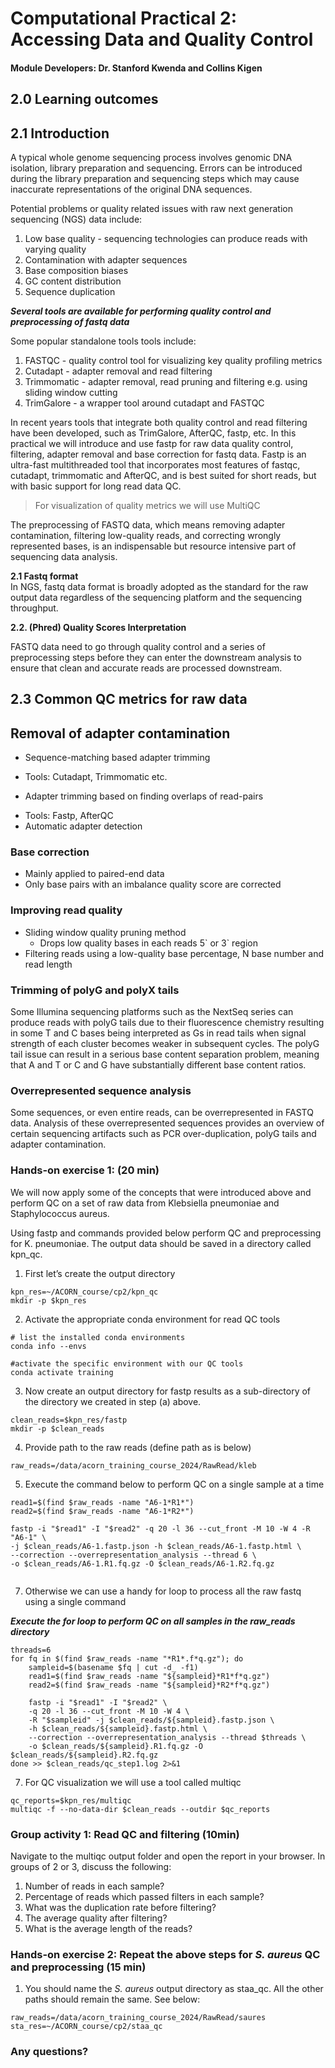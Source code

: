 # Computational Practical 2: Accessing Data and Quality Control
#### Module Developers: Dr. Stanford Kwenda and Collins Kigen

## 2.0 Learning outcomes

## 2.1 Introduction  
A typical whole genome sequencing process involves genomic DNA isolation, library preparation and sequencing. Errors can be introduced during the library preparation and sequencing steps which may cause inaccurate representations of the original DNA sequences. 

Potential problems or quality related issues with raw next generation sequencing (NGS) data include:

1. Low base quality \- sequencing technologies can produce reads with varying quality
2. Contamination with adapter sequences
3. Base composition biases  
4. GC content distribution
5. Sequence duplication 

***Several tools are available for performing quality control and preprocessing of fastq data*** 

Some popular standalone tools tools include:

1. FASTQC \- quality control tool for visualizing key quality profiling metrics  
2. Cutadapt \- adapter removal and read filtering  
3. Trimmomatic \- adapter removal, read pruning and filtering e.g. using sliding window cutting  
4. TrimGalore \- a wrapper tool around cutadapt and FASTQC

In recent years tools that integrate both quality control and read filtering have been developed, such as TrimGalore, AfterQC, fastp, etc. In this practical we will introduce and use fastp for raw data quality control, filtering, adapter removal and base correction for fastq data. Fastp is an ultra-fast multithreaded tool that incorporates most features of fastqc, cutadapt, trimmomatic and AfterQC, and is best suited for short reads, but with basic support for long read data QC.

> For visualization of quality metrics we will use MultiQC

The preprocessing of FASTQ data, which means removing adapter contamination, filtering low-quality reads, and correcting wrongly represented bases, is an indispensable but resource intensive part of sequencing data analysis.

**2.1 Fastq format**   
In NGS, fastq data format is broadly adopted as the standard for the raw output data regardless of the sequencing platform and the sequencing throughput. 


**2.2. (Phred) Quality Scores Interpretation**


FASTQ data need to go through quality control and a series of preprocessing steps before they can enter the downstream analysis to ensure that clean and accurate reads are processed downstream.

## 2.3 Common QC metrics for raw data

## Removal of adapter contamination

* Sequence-matching based adapter trimming  
- Tools: Cutadapt, Trimmomatic etc.  
* Adapter trimming based on finding overlaps of read-pairs  
- Tools: Fastp, AfterQC  
- Automatic adapter detection

### Base correction

* Mainly applied to paired-end data  
* Only base pairs with an imbalance quality score are corrected

### Improving read quality

* Sliding window quality pruning method  
  * Drops low quality bases in each reads 5\` or 3\` region  
* Filtering reads using a low-quality base percentage, N base number and read length

### Trimming of polyG and polyX tails

Some Illumina sequencing platforms such as the NextSeq series can produce reads with polyG tails due to their fluorescence chemistry resulting in some T and C bases being interpreted as Gs in read tails when signal strength of each cluster becomes weaker in subsequent cycles. The polyG tail issue can result in a serious base content separation problem, meaning that A and T or C and G have substantially different base content ratios. 

### Overrepresented sequence analysis

Some sequences, or even entire reads, can be overrepresented in FASTQ data. Analysis of these overrepresented sequences provides an overview of certain sequencing artifacts such as PCR over-duplication, polyG tails and adapter contamination.

### Hands-on exercise 1: (20 min)

We will now apply some of the concepts that were introduced above and perform QC on a set of raw data from Klebsiella pneumoniae and Staphylococcus aureus.

Using fastp and commands provided below perform QC and preprocessing for K. pneumoniae. The output data should be saved in a directory called kpn\_qc.  
1. First let’s create the output directory

```
kpn_res=~/ACORN_course/cp2/kpn_qc
mkdir -p $kpn_res
```

2. Activate the appropriate conda environment for read QC tools

```
# list the installed conda environments
conda info --envs

#activate the specific environment with our QC tools
conda activate training
```

3. Now create an output directory for fastp results as a sub-directory of the directory we created in step (a) above.

	

```
clean_reads=$kpn_res/fastp
mkdir -p $clean_reads
```

4. Provide path to the raw reads (define path as is below)

`raw_reads=/data/acorn_training_course_2024/RawRead/kleb`

5. Execute the command below to perform QC on a single sample at a time

```
read1=$(find $raw_reads -name "A6-1*R1*")
read2=$(find $raw_reads -name "A6-1*R2*")

fastp -i "$read1" -I "$read2" -q 20 -l 36 --cut_front -M 10 -W 4 -R "A6-1" \
-j $clean_reads/A6-1.fastp.json -h $clean_reads/A6-1.fastp.html \
--correction --overrepresentation_analysis --thread 6 \
-o $clean_reads/A6-1.R1.fq.gz -O $clean_reads/A6-1.R2.fq.gz


```

7. Otherwise we can use a handy for loop to process all the raw fastq using a single command

***Execute the for loop to perform QC on all samples in the raw\_reads directory***

```
threads=6
for fq in $(find $raw_reads -name "*R1*.f*q.gz"); do
	sampleid=$(basename $fq | cut -d_ -f1)
	read1=$(find $raw_reads -name "${sampleid}*R1*f*q.gz")
	read2=$(find $raw_reads -name "${sampleid}*R2*f*q.gz")
	
	fastp -i "$read1" -I "$read2" \
	-q 20 -l 36 --cut_front -M 10 -W 4 \
	-R "$sampleid" -j $clean_reads/${sampleid}.fastp.json \
	-h $clean_reads/${sampleid}.fastp.html \
	--correction --overrepresentation_analysis --thread $threads \
	-o $clean_reads/${sampleid}.R1.fq.gz -O $clean_reads/${sampleid}.R2.fq.gz
done >> $clean_reads/qc_step1.log 2>&1
```

7. For QC visualization we will use a tool called multiqc  
   
```
qc_reports=$kpn_res/multiqc
multiqc -f --no-data-dir $clean_reads --outdir $qc_reports
```
   
### Group activity 1: Read QC and filtering (10min)  
Navigate to the multiqc output folder and open the report in your browser. In groups of 2 or 3, discuss the following:

1. Number of reads in each sample?  
2. Percentage of reads which passed filters in each sample?  
3. What was the duplication rate before filtering?  
4. The average quality after filtering?  
5. What is the average length of the reads?

### Hands-on exercise 2: Repeat the above steps for *S. aureus* QC and preprocessing (15 min)

1. You should name the *S. aureus* output directory as staa\_qc. All the other paths should remain the same. See below:

```
raw_reads=/data/acorn_training_course_2024/RawRead/saures
sta_res=~/ACORN_course/cp2/staa_qc
```
### Any questions?
